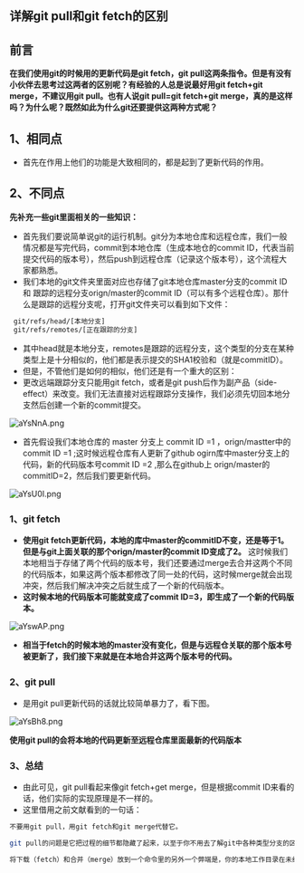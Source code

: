 ## 详解git pull和git fetch的区别

## 前言

**在我们使用git的时候用的更新代码是git fetch，git pull这两条指令。但是有没有小伙伴去思考过这两者的区别呢？有经验的人总是说最好用git fetch+git merge，不建议用git pull。也有人说git pull=git fetch+git merge，真的是这样吗？为什么呢？既然如此为什么git还要提供这两种方式呢？**

## 1、相同点

 - 首先在作用上他们的功能是大致相同的，都是起到了更新代码的作用。

## 2、不同点

  **先补充一些git里面相关的一些知识：**

 - 首先我们要说简单说git的运行机制。git分为本地仓库和远程仓库，我们一般情况都是写完代码，commit到本地仓库（生成本地仓的commit ID，代表当前提交代码的版本号），然后push到远程仓库（记录这个版本号），这个流程大家都熟悉。
 - 我们本地的git文件夹里面对应也存储了git本地仓库master分支的commit ID 和 跟踪的远程分支orign/master的commit ID（可以有多个远程仓库）。那什么是跟踪的远程分支呢，打开git文件夹可以看到如下文件：

 ```sh
  git/refs/head/[本地分支]
  git/refs/remotes/[正在跟踪的分支]
 ```

 - 其中head就是本地分支，remotes是跟踪的远程分支，这个类型的分支在某种类型上是十分相似的，他们都是表示提交的SHA1校验和（就是commitID）。
 - 但是，不管他们是如何的相似，他们还是有一个重大的区别：
 - 更改远端跟踪分支只能用git fetch，或者是git push后作为副产品（side-effect）来改变。我们无法直接对远程跟踪分支操作，我们必须先切回本地分支然后创建一个新的commit提交。

![aYsNnA.png](https://s1.ax1x.com/2020/08/02/aYsNnA.png)

 - 首先假设我们本地仓库的 master 分支上 commit ID =1 ，orign/mastter中的commit ID =1 ;这时候远程仓库有人更新了github ogirn库中master分支上的代码，新的代码版本号commit ID =2 ,那么在github上 orign/master的commitID=2，然后我们要更新代码。

![aYsU0I.png](https://s1.ax1x.com/2020/08/02/aYsU0I.png)


 ### 1、git fetch

 - **使用git fetch更新代码，本地的库中master的commitID不变，还是等于1。但是与git上面关联的那个orign/master的commit ID变成了2。** 这时候我们本地相当于存储了两个代码的版本号，我们还要通过merge去合并这两个不同的代码版本，如果这两个版本都修改了同一处的代码，这时候merge就会出现冲突，然后我们解决冲突之后就生成了一个新的代码版本。
 - **这时候本地的代码版本可能就变成了commit ID=3，即生成了一个新的代码版本。**

![aYswAP.png](https://s1.ax1x.com/2020/08/02/aYswAP.png)

 - **相当于fetch的时候本地的master没有变化，但是与远程仓关联的那个版本号被更新了，我们接下来就是在本地合并这两个版本号的代码。**

 ### 2、git pull

 - 是用git pull更新代码的话就比较简单暴力了，看下图。

![aYsBh8.png](https://s1.ax1x.com/2020/08/02/aYsBh8.png)

 **使用git pull的会将本地的代码更新至远程仓库里面最新的代码版本**

 ### 3、总结

 - 由此可见，git pull看起来像git fetch+get merge，但是根据commit ID来看的话，他们实际的实现原理是不一样的。
 - 这里借用之前文献看到的一句话：

 ```sh
 不要用git pull，用git fetch和git merge代替它。

git pull的问题是它把过程的细节都隐藏了起来，以至于你不用去了解git中各种类型分支的区别和使用方法。当然，多数时候这是没问题的，但一旦代码有问题，你很难找到出错的地方。看起来git pull的用法会使你吃惊，简单看一下git的使用文档应该就能说服你。

将下载（fetch）和合并（merge）放到一个命令里的另外一个弊端是，你的本地工作目录在未经确认的情况下就会被远程分支更新。当然，除非你关闭所有的安全选项，否则git pull在你本地工作目录还不至于造成不可挽回的损失，但很多时候我们宁愿做的慢一些，也不愿意返工重来。
```